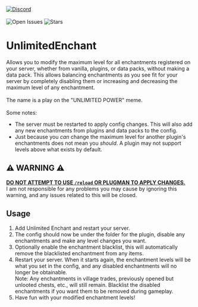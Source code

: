 [![Discord](https://discordapp.com/api/guilds/959153592869224579/widget.png?style=banner2)](https://discord.gg/qpc69BUeDe)\
\
![Open Issues](https://img.shields.io/github/issues/Elephant1214/UnlimitedEnchant?style=for-the-badge)
![Stars](https://img.shields.io/github/stars/Elephant1214/UnlimitedEnchant?style=for-the-badge)

# UnlimitedEnchant

Allows you to modify the maximum level for all enchantments registered on your server, whether from vanilla, plugins, or
data packs, without making a data pack.
This allows balancing enchantments as you see fit for your server by completely disabling them or increasing and
decreasing the maximum level of any enchantment.\
\
The name is a play on the "UNLIMITED POWER" meme.\
\
Some notes:

- The server must be restarted to apply config changes. This will also add any new enchantments from plugins and data
  packs to the config.
- Just because you *can* change the maximum level for another plugin's enchantments does not mean you *should*. A plugin
  may not support levels above what exists by default.

## ⚠ WARNING ⚠

<ins>**DO NOT ATTEMPT TO USE `/reload` OR PLUGMAN TO APPLY CHANGES.**</ins>\
I am not responsible for any problems you may cause by ignoring this warning, and any issues related to this will be
closed.

## Usage

1. Add Unlimited Enchant and restart your server.
2. The config should now be under the folder for the plugin, disable any enchantments and make any level changes you
   want.
3. Optionally enable the enchantment blacklist, this will automatically remove the blacklisted enchantment from any
   items.
4. Restart your server.
   When it starts again, the enchantment levels will be what you set in the config,
   and any disabled enchantments will no longer be obtainable.\
   Note: Any enchantments in village trades, previously opened but unlooted chests, etc., will still remain.
   Blacklist the disabled enchantments if you want them to be removed during gameplay.
5. Have fun with your modified enchantment levels!

